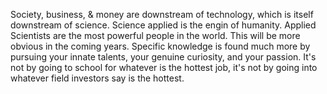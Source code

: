 Society, business, & money are downstream of technology, which is itself downstream of science. Science applied is the engin of humanity. Applied Scientists are the most powerful people in the world. This will be more obvious in the coming years.  Specific knowledge is found much more by pursuing your innate talents, your genuine curiosity, and your passion. It's not by going to school for whatever is the hottest job, it's not by going into whatever field investors say is the hottest.
